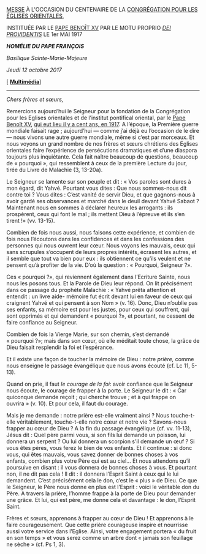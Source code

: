 [MESSE](http://www.vatican.va/news_services/liturgy/libretti/2017/20171012-libretto-cent-cong-chiese-orientali-pont-ist-orientale.pdf) À L'OCCASION DU CENTENAIRE DE LA [CONGRÉGATION POUR LES ÉGLISES ORIENTALES](http://www.vatican.va/roman_curia/congregations/orientchurch/index_fr.htm),

INSTITUÉE PAR LE [PAPE BENOÎT XV](http://w2.vatican.va/content/benedict-xv/fr.html) PAR LE MOTU PROPRIO *[DEI PROVIDENTIS](http://w2.vatican.va/content/benedict-xv/la/motu_proprio/documents/hf_ben-xv_motu-proprio_19170501_dei-providentis.html)* LE 1er MAI 1917

***HOMÉLIE DU PAPE FRANÇOIS***

*Basilique Sainte-Marie-Majeure*

*Jeudi 12 octobre 2017*

[ **[Multimédia](http://w2.vatican.va/content/francesco/fr/events/event.dir.html/content/vaticanevents/fr/2017/10/12/messa-centenario-congregazionechieseorientali.html)**]

* * *

*Chers frères et sœurs,*

Remercions aujourd’hui le Seigneur pour la fondation de la Congrégation pour les Eglises orientales et de l’institut pontifical oriental, par le [Pape Benoît XV](http://w2.vatican.va/content/benedict-xv/fr.html), [qui eut lieu il y a cent ans, en 1917](http://w2.vatican.va/content/benedict-xv/la/motu_proprio/documents/hf_ben-xv_motu-proprio_19170501_dei-providentis.html). A l’époque, la Première guerre mondiale faisait rage ; aujourd’hui — comme j’ai déjà eu l’occasion de le dire — nous vivons une autre guerre mondiale, même si c’est par morceaux. Et nous voyons un grand nombre de nos frères et sœurs chrétiens des Eglises orientales faire l’expérience de persécutions dramatiques et d’une diaspora toujours plus inquiétante. Cela fait naître beaucoup de questions, beaucoup de « pourquoi », qui ressemblent à ceux de la première Lecture du jour, tirée du Livre de Malachie (3, 13-20a).

Le Seigneur se lamente sur son peuple et dit : « Vos paroles sont dures à mon égard, dit Yahvé. Pourtant vous dites : Que nous sommes-nous dit contre toi ? Vous dites : C’est vanité de servir Dieu, et que gagnons-nous à avoir gardé ses observances et marché dans le deuil devant Yahvé Sabaot ? Maintenant nous en sommes à déclarer heureux les arrogants : ils prospèrent, ceux qui font le mal ; ils mettent Dieu à l’épreuve et ils s’en tirent !» (vv. 13-15).

Combien de fois nous aussi, nous faisons cette expérience, et combien de fois nous l’écoutons dans les confidences et dans les confessions des personnes qui nous ouvrent leur cœur. Nous voyons les mauvais, ceux qui sans scrupules s’occupent de leurs propres intérêts, écrasent les autres, et il semble que tout va bien pour eux : ils obtiennent ce qu’ils veulent et ne pensent qu’à profiter de la vie. D’où la question : « Pourquoi, Seigneur ?».

Ces « pourquoi ?», qui reviennent également dans l’Ecriture Sainte, nous nous les posons tous. Et la Parole de Dieu leur répond. On lit précisément dans ce passage du prophète Malachie : « Yahvé prêta attention et entendit : un livre aide- mémoire fut écrit devant lui en faveur de ceux qui craignent Yahvé et qui pensent à son Nom » (v. 16). Donc, Dieu n’oublie pas ses enfants, sa mémoire est pour les justes, pour ceux qui souffrent, qui sont opprimés et qui demandent « pourquoi ?», et pourtant, ne cessent de faire confiance au Seigneur.

Combien de fois la Vierge Marie, sur son chemin, s’est demandé « pourquoi ?»; mais dans son cœur, où elle méditait toute chose, la grâce de Dieu faisait resplendir la foi et l’espérance.

Et il existe une façon de toucher la mémoire de Dieu : notre *prière,* comme nous enseigne le passage évangélique que nous avons écouté (cf. Lc 11, 5-13).

Quand on prie, il faut *le courage de la foi*: avoir confiance que le Seigneur nous écoute, le courage de frapper à la porte. Le Seigneur le dit : « Car quiconque demande reçoit ; qui cherche trouve ; et à qui frappe on ouvrira » (v. 10). Et pour cela, il faut du courage.

Mais je me demande : notre prière est-elle vraiment ainsi ? Nous touche-t-elle véritablement, touche-t-elle notre cœur et notre vie ? Savons-nous frapper au cœur de Dieu ? A la fin du passage évangélique (cf. vv. 11-13), Jésus dit : Quel père parmi vous, si son fils lui demande un poisson, lui donnera un serpent ? Ou lui donnera un scorpion s’il demande un œuf ? Si vous êtes pères, vous ferez le bien de vos enfants. Et il continue : si donc vous, qui êtes mauvais, vous savez donner de bonnes choses à vos enfants, combien plus votre Père qui est au ciel... Et nous attendons qu’il poursuive en disant : il vous donnera de bonnes choses à vous. Et pourtant non, il ne dit pas cela ! Il dit : il donnera l’Esprit Saint à ceux qui le lui demandent. C’est précisément cela le don, c’est le « plus » de Dieu. Ce que le Seigneur, le Père nous donne en plus est l’Esprit : voici le véritable don du Père. A travers la prière, l’homme frappe à la porte de Dieu pour demander une grâce. Et lui, qui est père, me donne cela et davantage : le don, l’Esprit Saint.

Frères et sœurs, apprenons à frapper au cœur de Dieu ! Et apprenons à le faire courageusement. Que cette prière courageuse inspire et nourrisse aussi votre service dans l’Eglise. Ainsi, votre engagement portera « du fruit en son temps » et vous serez comme un arbre dont « jamais son feuillage ne sèche » (cf. Ps 1, 3).